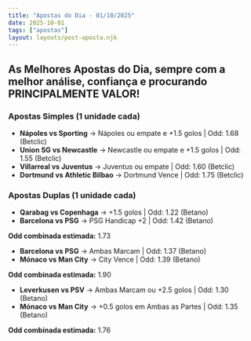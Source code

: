```yaml
---
title: "Apostas do Dia - 01/10/2025"
date: 2025-10-01
tags: ["apostas"]
layout: layouts/post-aposta.njk
---
```


## As Melhores Apostas do Dia, sempre com a melhor análise, confiança e procurando PRINCIPALMENTE VALOR!

### Apostas Simples (1 unidade cada)

- **Nápoles vs Sporting** → Nápoles ou empate e +1.5 golos | Odd: 1.68 (Betclic)
- **Union SG vs Newcastle** → Newcastle ou empate e +1.5 golos | Odd: 1.55 (Betclic) 
- **Villarreal vs Juventus** → Juventus ou empate | Odd: 1.60 (Betclic) 
- **Dortmund vs Athletic Bilbao** → Dortmund Vence | Odd: 1.75 (Betclic) 


### Apostas Duplas (1 unidade cada)

- **Qarabag vs Copenhaga** → +1.5 golos | Odd: 1.22 (Betano) 
- **Barcelona vs PSG** → PSG Handicap +2 | Odd: 1.42 (Betano) 

**Odd combinada estimada:** 1.73 

- **Barcelona vs PSG** → Ambas Marcam | Odd: 1.37 (Betano) 
- **Mónaco vs Man City** → City Vence | Odd: 1.39 (Betano) 

**Odd combinada estimada:** 1.90

- **Leverkusen vs PSV** → Ambas Marcam ou +2.5 golos | Odd: 1.30 (Betano) 
- **Mónaco vs Man City** → +0.5 golos em Ambas as Partes | Odd: 1.35 (Betano) 

**Odd combinada estimada:** 1.76 
